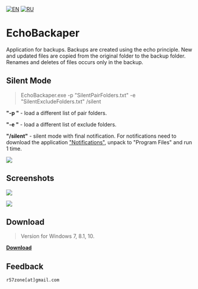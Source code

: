 [![EN](https://user-images.githubusercontent.com/9499881/33184537-7be87e86-d096-11e7-89bb-f3286f752bc6.png)](https://github.com/r57zone/EchoBackaper/blob/master/README.md) 
[![RU](https://user-images.githubusercontent.com/9499881/27683795-5b0fbac6-5cd8-11e7-929c-057833e01fb1.png)](https://github.com/r57zone/EchoBackaper/blob/master/README.RU.md)
# EchoBackaper
Application for backups. Backups are created using the echo principle. New and updated files are copied from the original folder to the backup folder. Renames and deletes of files occurs only in the backup.

## Silent Mode
>EchoBackaper.exe -p "SilentPairFolders.txt" -e "SilentExcludeFolders.txt" /silent

**"-p <file>"** - load a different list of pair folders.

**"-e <file>"** - load a different list of exclude folders.

**"/silent"** - silent mode with final notification. For notifications need to download the application ["Notifications"](https://github.com/r57zone/notifications), unpack to "Program Files" and run 1 time.

![](https://user-images.githubusercontent.com/9499881/65593964-b96af000-dfa2-11e9-814b-bf03625359a5.png)

## Screenshots
![](https://user-images.githubusercontent.com/9499881/65593907-94767d00-dfa2-11e9-8873-6308d5e6e127.png)

![](https://user-images.githubusercontent.com/9499881/65594220-5e85c880-dfa3-11e9-87c8-9b5648893299.png)

## Download
>Version for Windows 7, 8.1, 10.

**[Download](https://github.com/r57zone/EchoBackaper/releases)**

## Feedback
`r57zone[at]gmail.com`